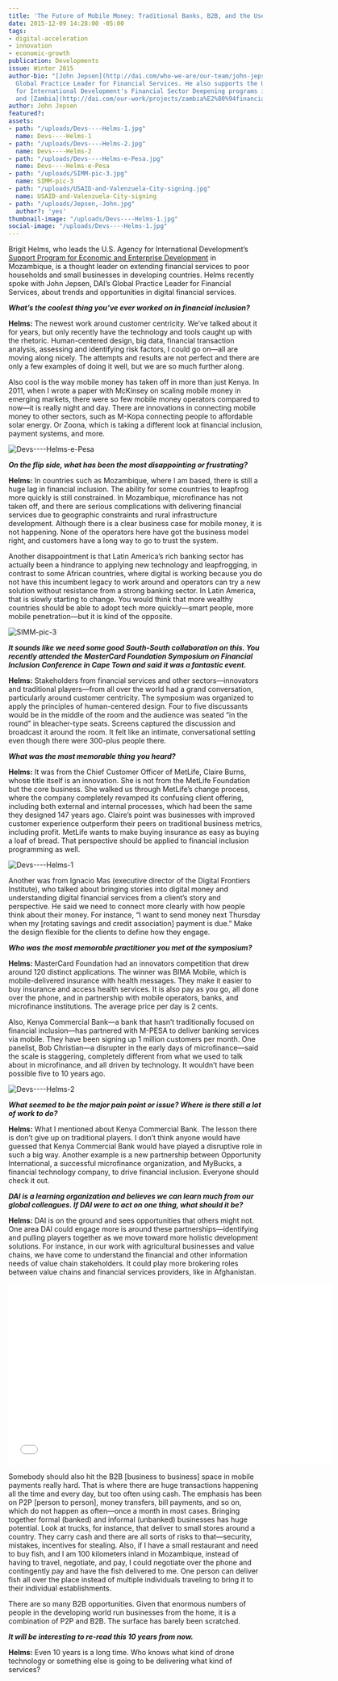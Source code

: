```yaml
---
title: 'The Future of Mobile Money: Traditional Banks, B2B, and the User’s Perspective'
date: 2015-12-09 14:28:00 -05:00
tags:
- digital-acceleration
- innovation
- economic-growth
publication: Developments
issue: Winter 2015
author-bio: "[John Jepsen](http://dai.com/who-we-are/our-team/john-jepsen) is DAI'S
  Global Practice Leader for Financial Services. He also supports the U.K. Department
  for International Development's Financial Sector Deepening programs in [Mozambique](http://dai.com/our-work/projects/zambia%E2%80%94financial-sector-deepening-zambia-fsdz)
  and [Zambia](http://dai.com/our-work/projects/zambia%E2%80%94financial-sector-deepening-zambia-fsdz)."
author: John Jepsen
featured?: 
assets:
- path: "/uploads/Devs----Helms-1.jpg"
  name: Devs----Helms-1
- path: "/uploads/Devs----Helms-2.jpg"
  name: Devs----Helms-2
- path: "/uploads/Devs----Helms-e-Pesa.jpg"
  name: Devs----Helms-e-Pesa
- path: "/uploads/SIMM-pic-3.jpg"
  name: SIMM-pic-3
- path: "/uploads/USAID-and-Valenzuela-City-signing.jpg"
  name: USAID-and-Valenzuela-City-signing
- path: "/uploads/Jepsen,-John.jpg"
  author?: 'yes'
thumbnail-image: "/uploads/Devs----Helms-1.jpg"
social-image: "/uploads/Devs----Helms-1.jpg"
---
```


Brigit Helms, who leads the U.S. Agency for International Development’s [Support Program for Economic and Enterprise Development](http://dai.com/our-work/projects/mozambique%E2%80%94support-program-economic-and-enterprise-development-speed) in Mozambique, is a thought leader on extending financial services to poor households and small businesses in developing countries. Helms recently spoke with John Jepsen, DAI’s Global Practice Leader for Financial Services, about trends and opportunities in digital financial services.




***What’s the coolest thing you’ve ever worked on in financial inclusion?***

**Helms:** The newest work around customer centricity. We’ve talked about it for years, but only recently have the technology and tools caught up with the rhetoric. Human-centered design, big data, financial transaction analysis, assessing and identifying risk factors, I could go on—all are moving along nicely. The attempts and results are not perfect and there are only a few examples of doing it well, but we are so much further along.

Also cool is the way mobile money has taken off in more than just Kenya. In 2011, when I wrote a paper with McKinsey on scaling mobile money in emerging markets, there were so few mobile money operators compared to now—it is really night and day. There are innovations in connecting mobile money to other sectors, such as M-Kopa connecting people to affordable solar energy. Or Zoona, which is taking a different look at financial inclusion, payment systems, and more.

![Devs----Helms-e-Pesa](/uploads/Devs----Helms-e-Pesa.jpg "Founded in Kenya in 2007, the M-Pesa mobile phone-based money transfer and microfinancing service also now operates in Tanzania, the Democratic Republic of the Congo, Mozambique, Uganda, Rwanda, and Zambia.") 

***On the flip side, what has been the most disappointing or frustrating?***

**Helms:** In countries such as Mozambique, where I am based, there is still a huge lag in financial inclusion. The ability for some countries to leapfrog more quickly is still constrained. In Mozambique, microfinance has not taken off, and there are serious complications with delivering financial services due to geographic constraints and rural infrastructure development. Although there is a clear business case for mobile money, it is not happening. None of the operators here have got the business model right, and customers have a long way to go to trust the system.

Another disappointment is that Latin America’s rich banking sector has actually been a hindrance to applying new technology and leapfrogging, in contrast to some African countries, where digital is working because you do not have this incumbent legacy to work around and operators can try a new solution without resistance from a strong banking sector. In Latin America, that is slowly starting to change. You would think that more wealthy countries should be able to adopt tech more quickly—smart people, more mobile penetration—but it is kind of the opposite.

![SIMM-pic-3](/uploads/SIMM-pic-3.jpg "More than 22,000 branchless banking accounts were opened in the Philippines under the USAID Scaling Innovations in Mobile Money (SIMM) Project, implemented by DAI.") 

***It sounds like we need some good South-South collaboration on this. You recently attended the MasterCard Foundation Symposium on Financial Inclusion Conference in Cape Town and said it was a fantastic event.***

**Helms:** Stakeholders from financial services and other sectors—innovators and traditional players—from all over the world had a grand conversation, particularly around customer centricity. The symposium was organized to apply the principles of human-centered design. Four to five discussants would be in the middle of the room and the audience was seated “in the round” in bleacher-type seats. Screens captured the discussion and broadcast it around the room. It felt like an intimate, conversational setting even though there were 300-plus people there. 

***What was the most memorable thing you heard?***

**Helms:** It was from the Chief Customer Officer of MetLife, Claire Burns, whose title itself is an innovation. She is not from the MetLife Foundation but the core business. She walked us through MetLife’s change process, where the company completely revamped its confusing client offering, including both external and internal processes, which had been the same they designed 147 years ago. Claire’s point was businesses with improved customer experience outperform their peers on traditional business metrics, including profit. MetLife wants to make buying insurance as easy as buying a loaf of bread. That perspective should be applied to financial inclusion programming as well.

![Devs----Helms-1](/uploads/Devs----Helms-1.jpg "Presentation in Maputo, Mozambique, by a local entrepreneur from UX Information Technology talking about a new mobile-based digital finance ecosystem being offered.") 

Another was from Ignacio Mas (executive director of the Digital Frontiers Institute), who talked about bringing stories into digital money and understanding digital financial services from a client’s story and perspective. He said we need to connect more clearly with how people think about their money. For instance, “I want to send money next Thursday when my [rotating savings and credit association] payment is due.” Make the design flexible for the clients to define how they engage.

***Who was the most memorable practitioner you met at the symposium?*** 

**Helms:** MasterCard Foundation had an innovators competition that drew around 120 distinct applications. The winner was BIMA Mobile, which is mobile-delivered insurance with health messages. They make it easier to buy insurance and access health services. It is also pay as you go, all done over the phone, and in partnership with mobile operators, banks, and microfinance institutions. The average price per day is 2 cents.

Also, Kenya Commercial Bank—a bank that hasn’t traditionally focused on financial inclusion—has partnered with M-PESA to deliver banking services via mobile. They have been signing up 1 million customers per month. One panelist, Bob Christian—a disrupter in the early days of microfinance—said the scale is staggering, completely different from what we used to talk about in microfinance, and all driven by technology. It wouldn’t have been possible five to 10 years ago.

![Devs----Helms-2](/uploads/Devs----Helms-2.jpg "One of the many informal businesses at the Xipamanine Market in Maputo, Mozambique.") 

***What seemed to be the major pain point or issue? Where is there still a lot of work to do?***

**Helms:** What I mentioned about Kenya Commercial Bank. The lesson there is don’t give up on traditional players. I don’t think anyone would have guessed that Kenya Commercial Bank would have played a disruptive role in such a big way. Another example is a new partnership between Opportunity International, a successful microfinance organization, and MyBucks, a financial technology company, to drive financial inclusion. Everyone should check it out.

***DAI is a learning organization and believes we can learn much from our global colleagues. If DAI were to act on one thing, what should it be?***

**Helms:** DAI is on the ground and sees opportunities that others might not. One area DAI could engage more is around these partnerships—identifying and pulling players together as we move toward more holistic development solutions. For instance, in our work with agricultural businesses and value chains, we have come to understand the financial and other information needs of value chain stakeholders. It could play more brokering roles between value chains and financial services providers, like in Afghanistan.

<p><iframe allowfullscreen="" frameborder="0" width="640" height="360" mozallowfullscreen="" src="//player.vimeo.com/video/84596401" webkitallowfullscreen="" width="703"></iframe></p>

Somebody should also hit the B2B [business to business] space in mobile payments really hard. That is where there are huge transactions happening all the time and every day, but too often using cash. The emphasis has been on P2P [person to person], money transfers, bill payments, and so on, which do not happen as often—once a month in most cases. Bringing together formal (banked) and informal (unbanked) businesses has huge potential. Look at trucks, for instance, that deliver to small stores around a country. They carry cash and there are all sorts of risks to that—security, mistakes, incentives for stealing. Also, if I have a small restaurant and need to buy fish, and I am 100 kilometers inland in Mozambique, instead of having to travel, negotiate, and pay, I could negotiate over the phone and contingently pay and have the fish delivered to me. One person can deliver fish all over the place instead of multiple individuals traveling to bring it to their individual establishments.

There are so many B2B opportunities. Given that enormous numbers of people in the developing world run businesses from the home, it is a combination of P2P and B2B. The surface has barely been scratched.

***It will be interesting to re-read this 10 years from now.***

**Helms:** Even 10 years is a long time. Who knows what kind of drone technology or something else is going to be delivering what kind of services?
